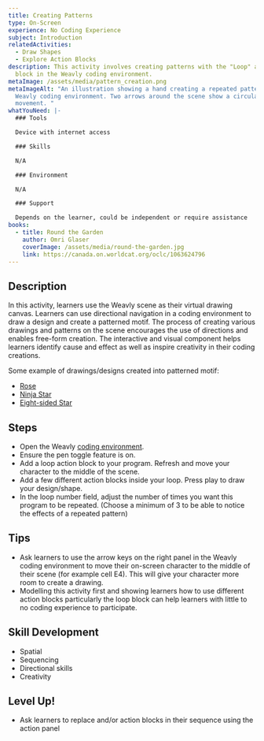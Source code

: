 ```yaml
---
title: Creating Patterns
type: On-Screen
experience: No Coding Experience
subject: Introduction
relatedActivities:
  - Draw Shapes
  - Explore Action Blocks
description: This activity involves creating patterns with the "Loop" action
  block in the Weavly coding environment.
metaImage: /assets/media/pattern_creation.png
metaImageAlt: "An illustration showing a hand creating a repeated pattern on the
  Weavly coding environment. Two arrows around the scene show a circular
  movement. "
whatYouNeed: |-
  ### Tools

  Device with internet access

  ### Skills

  N/A

  ### Environment

  N/A

  ### Support

  Depends on the learner, could be independent or require assistance
books:
  - title: Round the Garden
    author: Omri Glaser
    coverImage: /assets/media/round-the-garden.jpg
    link: https://canada.on.worldcat.org/oclc/1063624796
---
```

## Description

In this activity, learners use the Weavly scene as their virtual drawing canvas. Learners can use directional navigation in a coding environment to draw a design and create a patterned motif. The process of creating various drawings and patterns on the scene encourages the use of directions and enables free-form creation. The interactive and visual component helps learners identify cause and effect as well as inspire creativity in their coding creations.

Some example of drawings/designs created into patterned motif[](https://create.weavly.org/?v=1.4&t=default&w=Sketchpad&p=sA9sA11B111Bz&c=aabffhdhdeaeaecechchcfafacdcdededeaeaccccfffffdfdcdcdefefhchcfcfcffffhdhdea&d=&s=aab):

* [Rose](https://create.weavly.org/?v=1.4&t=default&w=Sketchpad&p=sA9sA11B111Bz&c=aabffhdhdeaeaecechchcfafacdcdededeaeaccccfffffdfdcdcdefefhchcfcfcffffhdhdea&d=&s=aab)
* [](https://develop-0-5--c2lc-build.netlify.app/?v=0.5&p=A3D2A233&c=agd00cCcCaAaAaaaaddddbbbb0b0bCeCeAcAcAaAaDBDBB0B000)[Ninja Star](https://create.weavly.org/?v=1.4&t=default&w=Sketchpad&p=sA4sA11BB1A11z&c=abbfdhbgcgegeighfffffdhegeeeeccddfd&d=&s=abb)
* [](https://develop-0-5--c2lc-build.netlify.app/?v=0.5&p=A3b3&c=f0ccCf0f0i0i0iciclflfiiiiililflflcoco0l0lClClCiCiFfFfCcCcC0C00000cCcCf0)[Eight-sided Star](https://create.weavly.org/?v=1.4&t=default&w=Sketchpad&p=sA8sA1b1z&c=abbecfbfbgcgchchchdhdieiehfhfhghgggggfhfhegegdgdgdfdfcecedddddcdcec&d=&s=abb)

## Steps

* Open the Weavly [coding environment](https://create.weavly.org/?v=1.4&t=default&w=Sketchpad&p=&c=abb&d=&s=abb). 
* Ensure the pen toggle feature is on.
* Add a loop action block to your program. Refresh and move your character to the middle of the scene. 
* Add a few different action blocks inside your loop. Press play to draw your design/shape.
* In the loop number field, adjust the number of times you want this program to be repeated. (Choose a minimum of 3 to be able to notice the effects of a repeated pattern)

## Tips

* Ask learners to use the arrow keys on the right panel in the Weavly coding environment to move their on-screen character to the middle of their scene (for example cell E4). This will give your character more room to create a drawing. 
* Modelling this activity first and showing learners how to use different action blocks particularly the loop block can help learners with little to no coding experience to participate.

## Skill Development

* Spatial
* Sequencing
* Directional skills
* Creativity

## Level Up!

* Ask learners to replace and/or action blocks in their sequence using the action panel

<img src="https://code.org/api/hour/begin_idr_shapes.png" class="visually-hidden" alt="" width="0" height="0" />